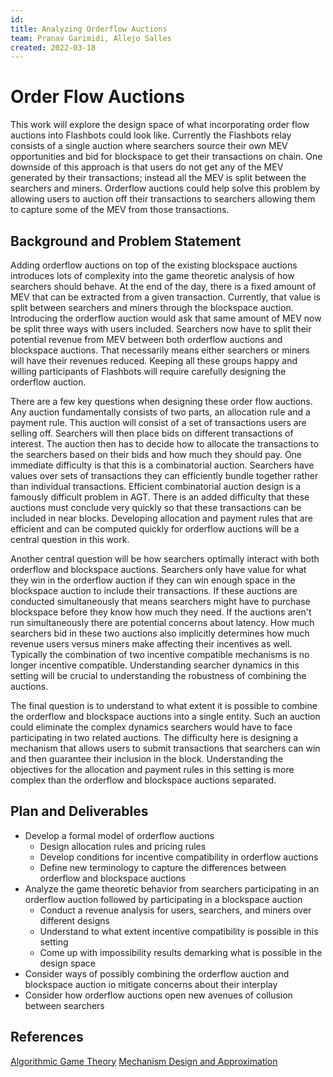 ```yaml
---
id:
title: Analyzing Orderflow Auctions
team: Pranav Garimidi, Allejo Salles
created: 2022-03-18
---
```


# Order Flow Auctions
This work will explore the design space of what incorporating order flow auctions into Flashbots could look like. Currently the Flashbots relay consists of a single  auction where searchers source their own MEV opportunities and bid for blockspace to get their transactions on chain. One downside of this approach is that users do not get any of the MEV generated by their transactions; instead all the MEV is split between the searchers and miners. Orderflow auctions could help solve this problem by allowing users to auction off their transactions to searchers allowing them to capture some of the MEV from those transactions. 

## Background and Problem Statement

Adding orderflow auctions on top of the existing blockspace auctions introduces lots of complexity into the game theoretic analysis of how searchers should behave.  At the end of the day, there is a fixed amount of MEV that can be extracted from a given transaction. Currently, that value is split between searchers and miners through the blockspace auction. Introducing the orderflow auction would ask that same amount of MEV now be split three ways with users included. Searchers now have to split their potential revenue from MEV between both orderflow auctions and blockspace auctions.  That necessarily  means either searchers or miners will have their revenues reduced. Keeping all these groups happy and willing participants of Flashbots will require carefully designing the orderflow auction.

There are a few key questions when designing these order flow auctions. Any auction fundamentally consists of two parts, an allocation rule and a payment rule. This auction will consist of a set of transactions users are selling off. Searchers will then place bids on different transactions of interest. The auction then has to decide how to allocate the transactions to the searchers based on their bids and how much they should pay. One immediate difficulty is that this is a combinatorial auction. Searchers have values over sets of transactions they can efficiently bundle together rather than individual transactions. Efficient combinatorial auction design is a famously difficult problem in AGT. There is an added difficulty that these auctions must conclude very quickly so that these transactions can be included in near blocks. Developing allocation and payment rules that are efficient and can be computed quickly for orderflow auctions will be a central question in this work.

Another central question will be how searchers optimally interact with both orderflow and blockspace auctions. Searchers only have value for what they win in the orderflow auction if they can win enough space in the blockspace auction to include their transactions. If these auctions are conducted simultaneously that means searchers might have to purchase blockspace before they know how much they need. If the auctions aren't run simultaneously there are potential concerns about latency.  How much searchers bid in these two auctions also implicitly determines how much revenue users versus miners make affecting their incentives as well. Typically the combination of two incentive compatible mechanisms is no longer incentive compatible. Understanding searcher dynamics in this setting will be crucial to understanding the robustness of combining the auctions.

The final question is to understand to what extent it is possible to combine the orderflow and blockspace auctions into a single entity. Such an auction could eliminate the complex dynamics searchers would have to face participating in two related auctions. The difficulty here is designing a mechanism that allows users to submit transactions that searchers can win and then guarantee their inclusion in the block. Understanding the objectives for the allocation and payment rules in this setting is more complex than the orderflow and blockspace auctions separated.


## Plan and Deliverables
* Develop a formal model of orderflow auctions
  * Design allocation rules and pricing rules
  * Develop conditions for incentive compatibility  in orderflow auctions
  * Define new terminology to capture the differences between orderflow and blockspace auctions
* Analyze the game theoretic behavior from searchers participating in an orderflow auction followed by participating in a blockspace auction
  * Conduct a revenue analysis for users, searchers, and miners over different designs
  * Understand to what extent incentive compatibility  is possible in this setting
  * Come up with impossibility results demarking what is possible in the design space
* Consider ways of possibly combining the orderflow auction and blockspace auction io mitigate concerns about their interplay
* Consider how orderflow auctions open new avenues of collusion between searchers

## References
[Algorithmic Game Theory](https://www.cs.cmu.edu/~sandholm/cs15-892F13/algorithmic-game-theory.pdf)
[Mechanism Design and Approximation](http://jasonhartline.com/MDnA/MDnA-ch1to8.pdf)
